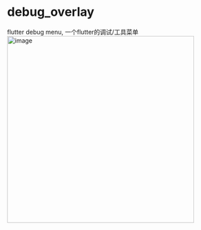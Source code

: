 # debug_overlay
flutter debug menu, 一个flutter的调试/工具菜单
<img width="434" alt="image" src="https://github.com/user-attachments/assets/741ce9ce-ad2a-413c-873a-2e9600f76eea" />
